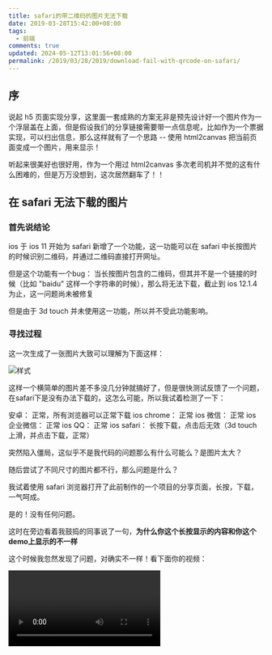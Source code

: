 ```yaml
---
title: safari的带二维码的图片无法下载
date: 2019-03-28T15:42:00+08:00
tags:
  - 前端
comments: true
updated: 2024-05-12T13:01:56+08:00
permalink: /2019/03/28/2019/download-fail-with-qrcode-on-safari/
---
```


## 序

说起 h5 页面实现分享，这里面一套成熟的方案无非是预先设计好一个图片作为一个浮层盖在上面，但是假设我们的分享链接需要带一点信息呢，比如作为一个票据实现，可以扫出信息，那么这样就有了一个思路 -- 使用 html2canvas 
把当前页面变成一个图片，用来显示！

听起来很美好也很好用，作为一个用过 html2canvas 多次老司机并不觉的这有什么困难的，但是万万没想到，这次居然翻车了！！

## 在 safari 无法下载的图片

### 首先说结论

ios 于 ios 11 开始为 safari 新增了一个功能，这一功能可以在 safari 中长按图片 的时候识别二维码，并通过二维码直接打开网址。

但是这个功能有一个bug： 当长按图片包含的二维码，但其并不是一个链接的时候（比如 "baidu" 这样一个字符串的时候），那么将无法下载，截止到 ios 12.1.4 为止，这一问题尚未被修复

但是由于 3d touch 并未使用这一功能，所以并不受此功能影响。

<!-- more -->

### 寻找过程

这一次生成了一张图片大致可以理解为下面这样：

![样式](https://cdn.iceprosurface.com/upload/md/2019-03-28-080410.png)

这样一个横简单的图片差不多没几分钟就搞好了，但是很快测试反馈了一个问题，在safari下是没有办法下载的，这怎么可能，所以我试着检测了一下：

安卓： 正常，所有浏览器可以正常下载
ios chrome： 正常
ios 微信： 正常
ios 企业微信： 正常
ios QQ： 正常
ios safari： 长按下载，点击后无效（3d touch 上滑，并点击下载，正常）

突然陷入僵局，这似乎不是我代码的问题那么有什么可能么？是图片太大？

随后尝试了不同尺寸的图片都不行，那么问题是什么？

我试着使用 safari 浏览器打开了此前制作的一个项目的分享页面，长按，下载，一气呵成。

是的！没有任何问题。

这时在旁边看着我鼓捣的同事说了一句，**为什么你这个长按显示的内容和你这个demo上显示的不一样**

这个时候我忽然发现了问题，对确实不一样！看下面你的视频：

<video src="https://cdn.iceprosurface.com/upload/md/video/safari-bug-demo.MP4" controls />

经过一番排查终于发现了，原来是二维码的内容导致的！



